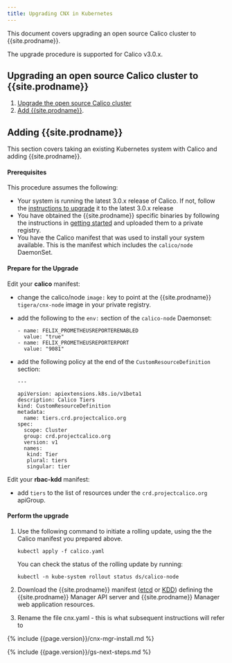 ```yaml
---
title: Upgrading CNX in Kubernetes
---
```


This document covers upgrading an open source Calico cluster to {{site.prodname}}.

The upgrade procedure is supported for Calico v3.0.x.

## Upgrading an open source Calico cluster to {{site.prodname}}

1. [Upgrade the open source Calico cluster](https://docs.projectcalico.org/v3.0/getting-started/kubernetes/upgrade/)
1. [Add {{site.prodname}}](#adding-cnx).

## Adding {{site.prodname}}
This section covers taking an existing Kubernetes system with Calico and adding {{site.prodname}}.

#### Prerequisites
This procedure assumes the following:

- Your system is running the latest 3.0.x release of Calico. If not, follow the [instructions to upgrade](https://docs.projectcalico.org/v3.0/getting-started/kubernetes/upgrade/) it to the latest 3.0.x release
- You have obtained the {{site.prodname}} specific binaries by following the instructions in [getting started]({{site.baseurl}}/{{page.version}}/getting-started/) and uploaded them to a private registry.
- You have the Calico manifest that was used to install your system available. This is the manifest which includes the `calico/node` DaemonSet.

#### Prepare for the Upgrade
 Edit your **calico** manifest:
   - change the calico/node `image:` key to point at the {{site.prodname}} `tigera/cnx-node` image in your private registry.
   - add the following to the `env:` section of the `calico-node` Daemonset:

     ```
     - name: FELIX_PROMETHEUSREPORTERENABLED
       value: "true"
     - name: FELIX_PROMETHEUSREPORTERPORT
       value: "9081"
     ```

   - add the following policy at the end of the `CustomResourceDefinition` section:

     ```
     ---

     apiVersion: apiextensions.k8s.io/v1beta1
     description: Calico Tiers
     kind: CustomResourceDefinition
     metadata:
       name: tiers.crd.projectcalico.org
     spec:
       scope: Cluster
       group: crd.projectcalico.org
       version: v1
       names:
        kind: Tier
        plural: tiers
        singular: tier
     ```

Edit your **rbac-kdd** manifest:
  - add `tiers` to the list of resources under the `crd.projectcalico.org` apiGroup.

#### Perform the upgrade
 1. Use the following command to initiate a rolling update, using the the Calico manifest you prepared above.

    ```
    kubectl apply -f calico.yaml
    ```

    You can check the status of the rolling update by running:

    ```
    kubectl -n kube-system rollout status ds/calico-node
    ```

1. Download the {{site.prodname}} manifest
([etcd](installation/hosted/cnx/1.7/cnx-etcd.yaml) or [KDD](installation/hosted/cnx/1.7/cnx-kdd.yaml))
defining the {{site.prodname}} Manager API server and {{site.prodname}}
Manager web application resources.

1. Rename the file cnx.yaml - this is what subsequent instructions will refer to

{% include {{page.version}}/cnx-mgr-install.md %}

{% include {{page.version}}/gs-next-steps.md %}
